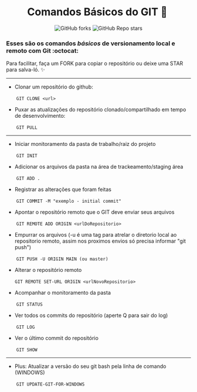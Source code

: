 # <div align="center"> Comandos Básicos do GIT  :memo: ​ </div>

<div align="center"> <img alt="GitHub forks" src="https://img.shields.io/github/forks/tayhsn/git-basic?logoColor=blue&style=social"> <img alt="GitHub Repo stars" src="https://img.shields.io/github/stars/tayhsn/git-basic?logoColor=yellow&style=social"> </div>

### Esses são os comandos *básicos* de versionamento local e remoto com Git :octocat:

Para facilitar, faça um FORK para copiar o repositório ou deixe uma STAR para salva-ló. :sparkles:

<hr>

* Clonar um repositório do github:

  ​		```GIT CLONE <url>```
  
* Puxar as atualizações do repositório clonado/compartilhado em tempo de desenvolvimento:

  ​		```GIT PULL```
  
<hr>

* Iniciar monitoramento da pasta de trabalho/raiz do projeto

  ​		``` GIT INIT ```

* Adicionar os arquivos da pasta na área de trackeamento/staging área

  ​		```GIT ADD . ```

* Registrar as alterações que foram feitas 

  ​		```GIT COMMIT -M "exemplo - initial commit"```

* Apontar o repositório remoto que o GIT deve enviar seus arquivos

  ​		```	GIT REMOTE ADD ORIGIN <urlDoRepositorio> ```

* Empurrar os arquivos (-u é uma tag para atrelar o diretorio local ao repositorio remoto, assim nos proximos envios só precisa informar "git push")

  ​		```GIT PUSH -U ORIGIN MAIN (ou master)```
  
* Alterar o repositório remoto 

  ​		```	GIT REMOTE SET-URL ORIGIN <urlNovoRepositorio> ```
  
* Acompanhar o monitoramento da pasta

  ​		```GIT STATUS```
  
* Ver todos os commits do repositório (aperte Q para sair do log)

  ​		```GIT LOG```
  
* Ver o último commit do repositório 

  ​		```GIT SHOW```

<hr>
  
* Plus: Atualizar a versão do seu git bash pela linha de comando (WINDOWS)

  ​		```GIT UPDATE-GIT-FOR-WINDOWS```

